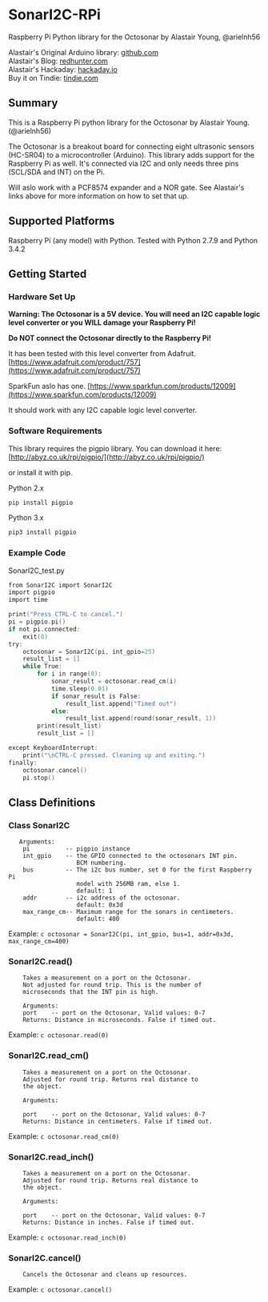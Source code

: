 # SonarI2C-RPi
Raspberry Pi Python library for the Octosonar by Alastair Young, @arielnh56

Alastair's Original Arduino library: [github.com](https://github.com/arielnh56/SonarI2C)<br>
Alastair's Blog: [redhunter.com](http://redhunter.com/blog/2016/04/28/sonari2c-multiple-hc-sr04-sensors-on-arduino-i2c/)<br>
Alastair's Hackaday: [hackaday.io](https://hackaday.io/project/19950-hc-sr04-i2c-octopus-octosonar)<br>
Buy it on Tindie: [tindie.com](https://www.tindie.com/products/arielnh56/octosonar-connect-8-x-hc-sr04-to-arduino/)<br>

## Summary

This is a Raspberry Pi python library for the Octosonar by Alastair Young. (@arielnh56)

The Octosonar is a breakout board for connecting eight ultrasonic sensors (HC-SR04) to a microcontroller (Arduino). This library adds support for the Raspberry Pi as well. It's connected via I2C and only needs three pins (SCL/SDA and INT) on the Pi.

Will aslo work with a PCF8574 expander and a NOR gate. See Alastair's links above for more information on how to set that up.

## Supported Platforms

Raspberry Pi (any model) with Python. Tested with Python 2.7.9 and Python 3.4.2

## Getting Started

### Hardware Set Up

<b>Warning:
The Octosonar is a 5V device. You will need an I2C capable logic level converter or you WILL damage your Raspberry Pi!

Do NOT connect the Octosonar directly to the Raspberry Pi!</b>

It has been tested with this level converter from Adafruit.
[https://www.adafruit.com/product/757](https://www.adafruit.com/product/757)

SparkFun aslo has one.
[https://www.sparkfun.com/products/12009](https://www.sparkfun.com/products/12009)

It should work with any I2C capable logic level converter.


### Software Requirements

This library requires the pigpio library. You can download it here:
[http://abyz.co.uk/rpi/pigpio/](http://abyz.co.uk/rpi/pigpio/)<br>

or install it with pip.

Python 2.x
```c
pip install pigpio
```

Python 3.x
```c
pip3 install pigpio
```

### Example Code

SonarI2C_test.py
```c
from SonarI2C import SonarI2C
import pigpio
import time

print("Press CTRL-C to cancel.")
pi = pigpio.pi()
if not pi.connected:
    exit(0)
try:
    octosonar = SonarI2C(pi, int_gpio=25)
    result_list = []
    while True:
        for i in range(8):
            sonar_result = octosonar.read_cm(i)
            time.sleep(0.01)
            if sonar_result is False:
                result_list.append("Timed out")
            else:
                result_list.append(round(sonar_result, 1))
        print(result_list)
        result_list = []

except KeyboardInterrupt:
    print("\nCTRL-C pressed. Cleaning up and exiting.")
finally:
    octosonar.cancel()
    pi.stop()
```

## Class Definitions

### Class SonarI2C

       Arguments:
        pi          -- pigpio instance
        int_gpio    -- the GPIO connected to the octosonars INT pin.
                       BCM numbering.
        bus         -- The i2c bus number, set 0 for the first Raspberry Pi
                       model with 256MB ram, else 1.
                       default: 1
        addr        -- i2c address of the octosonar.
                       default: 0x3d
        max_range_cm-- Maximum range for the sonars in centimeters.
                       default: 400

Example: ```c octosonar = SonarI2C(pi, int_gpio, bus=1, addr=0x3d, max_range_cm=400) ```

### SonarI2C.read()

        Takes a measurement on a port on the Octosonar.
        Not adjusted for round trip. This is the number of
        microseconds that the INT pin is high.

        Arguments:
        port    -- port on the Octosonar, Valid values: 0-7
        Returns: Distance in microseconds. False if timed out.

Example: ```c octosonar.read(0)```

### SonarI2C.read_cm()

        Takes a measurement on a port on the Octosonar.
        Adjusted for round trip. Returns real distance to
        the object.

        Arguments:
        
        port    -- port on the Octosonar, Valid values: 0-7
        Returns: Distance in centimeters. False if timed out.

Example: ```c octosonar.read_cm(0)```

### SonarI2C.read_inch()

        Takes a measurement on a port on the Octosonar.
        Adjusted for round trip. Returns real distance to
        the object.

        Arguments:
        
        port    -- port on the Octosonar, Valid values: 0-7
        Returns: Distance in inches. False if timed out.

Example: ```c octosonar.read_inch(0)```

### SonarI2C.cancel()

        Cancels the Octosonar and cleans up resources.

Example: ```c octosonar.cancel()```
